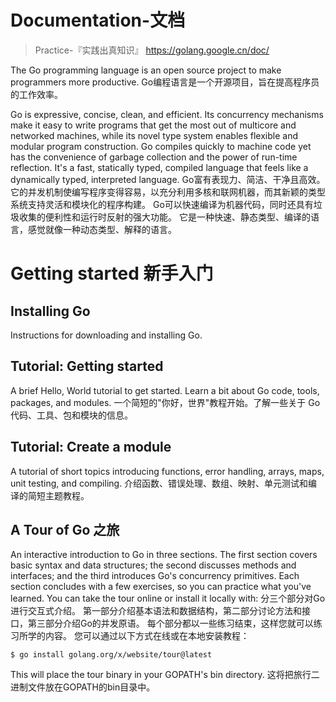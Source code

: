 

Documentation-文档
======
> Practice-『实践出真知识』
> https://golang.google.cn/doc/

The Go programming language is an open source project to make programmers more productive.
Go编程语言是一个开源项目，旨在提高程序员的工作效率。

Go is expressive, concise, clean, and efficient. 
Its concurrency mechanisms make it easy to write programs that get the most out of multicore and networked machines, 
while its novel type system enables flexible and modular program construction. 
Go compiles quickly to machine code yet has the convenience of garbage collection and the power of run-time reflection. 
It's a fast, statically typed, compiled language that feels like a dynamically typed, interpreted language.
Go富有表现力、简洁、干净且高效。
它的并发机制使编写程序变得容易，以充分利用多核和联网机器，而其新颖的类型系统支持灵活和模块化的程序构建。
Go可以快速编译为机器代码，同时还具有垃圾收集的便利性和运行时反射的强大功能。
它是一种快速、静态类型、编译的语言，感觉就像一种动态类型、解释的语言。


# Getting started 新手入门
## Installing Go
Instructions for downloading and installing Go.

## Tutorial: Getting started
A brief Hello, World tutorial to get started. Learn a bit about Go code, tools, packages, and modules.
一个简短的"你好，世界"教程开始。了解一些关于 Go 代码、工具、包和模块的信息。

## Tutorial: Create a module
A tutorial of short topics introducing functions, error handling, arrays, maps, unit testing, and compiling.
介绍函数、错误处理、数组、映射、单元测试和编译的简短主题教程。

## A Tour of Go 之旅
An interactive introduction to Go in three sections. 
The first section covers basic syntax and data structures; the second discusses methods and interfaces; 
and the third introduces Go's concurrency primitives. 
Each section concludes with a few exercises, so you can practice what you've learned. 
You can take the tour online or install it locally with:
分三个部分对Go进行交互式介绍。
第一部分介绍基本语法和数据结构，第二部分讨论方法和接口，第三部分介绍Go的并发原语。
每个部分都以一些练习结束，这样您就可以练习所学的内容。
您可以通过以下方式在线或在本地安装教程：
```
$ go install golang.org/x/website/tour@latest
```
This will place the tour binary in your GOPATH's bin directory.
这将把旅行二进制文件放在GOPATH的bin目录中。

